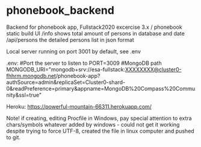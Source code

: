 # phonebook_backend
Backend for phonebook app, Fullstack2020 excercise 3.x
/               phonebook static build UI
/info           shows total amount of persons in database and date
/api/persons    the detailed persons list in json format

Local server running on port 3001 by default, see .env


.env:
#Port the server to listen to
PORT=3009
#MongoDB path 
MONGODB_URI="mongodb+srv://esa-fullstack:XXXXXXXX@cluster0-fhhrm.mongodb.net/phonebook-app?authSource=admin&replicaSet=Cluster0-shard-0&readPreference=primary&appname=MongoDB%20Compass%20Community&ssl=true"



Heroku:
https://powerful-mountain-66311.herokuapp.com/


Note! if creating, editing Procfile in Windows, pay special attention to extra chars/symbols whatever added by windows - could not get it working despite trying to force UTF-8, created the file in linux computer and pushed to git. 

